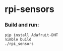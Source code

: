 # rpi-sensors

### Build and run:
```console
pip install Adafruit-DHT
nimble build
./rpi_sensors
```
